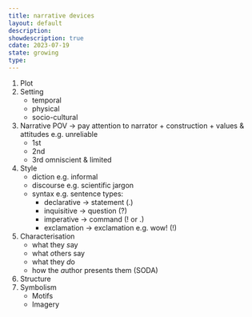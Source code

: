 ```yaml
---
title: narrative devices
layout: default
description: 
showdescription: true
cdate: 2023-07-19
state: growing
type: 
---
```


1. Plot
2. Setting
    - temporal
    - physical
    - socio-cultural
3. Narrative POV → pay attention to narrator + construction + values & attitudes e.g. unreliable
    - 1st
    - 2nd
    - 3rd omniscient & limited
4. Style
    - diction e.g. informal
    - discourse e.g. scientific jargon
    - syntax e.g. sentence types:
        - declarative → statement (.)
        - inquisitive → question (?)
        - imperative → command (! or .)
        - exclamation → exclamation e.g. wow! (!)
5. Characterisation
    - what they *s*ay
    - what *o*thers say
    - what they *d*o
    - how the *a*uthor presents them (SODA)
6. Structure
7. Symbolism
    - Motifs
    - Imagery
